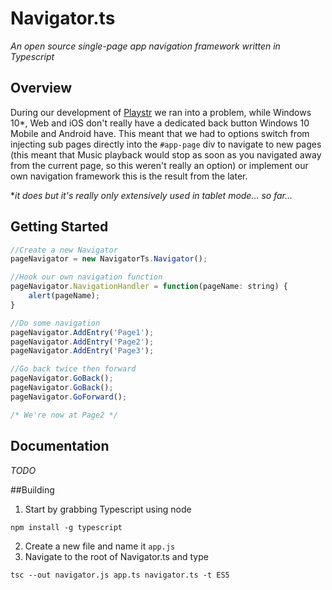 # Navigator.ts
*An open source single-page app navigation framework written in Typescript*


## Overview
During our development of [Playstr](https://www.playstr.link) we ran into a problem,
while Windows 10*, Web and iOS don't really have a dedicated back button Windows 10 Mobile and Android have.
This meant that we had to options switch from injecting sub pages directly into the ```#app-page``` div to navigate to new pages
(this meant that Music playback would stop as soon as you navigated away from the current page, so this weren't really an option)
or implement our own navigation framework this is the result from the later.

**it does but it's really only extensively used in tablet mode... so far...*

## Getting Started
```javascript
//Create a new Navigator
pageNavigator = new NavigatorTs.Navigator();

//Hook our own navigation function
pageNavigator.NavigationHandler = function(pageName: string) {
    alert(pageName);
}

//Do some navigation
pageNavigator.AddEntry('Page1');
pageNavigator.AddEntry('Page2');
pageNavigator.AddEntry('Page3');

//Go back twice then forward
pageNavigator.GoBack();
pageNavigator.GoBack();
pageNavigator.GoForward();

/* We're now at Page2 */
```

## Documentation
*TODO*

##Building
1. Start by grabbing Typescript using node
```
npm install -g typescript
```
2. Create a new file and name it ```app.js```
3. Navigate to the root of Navigator.ts and type
```
tsc --out navigator.js app.ts navigator.ts -t ES5
```
